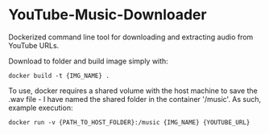 # YouTube-Music-Downloader
Dockerized command line tool for downloading and extracting audio from YouTube URLs.

Download to folder and build image simply with:
```
docker build -t {IMG_NAME} .
```
To use, docker requires a shared volume with the host machine to save the .wav file - I have named the shared folder in the container '/music'. As such, example execution:
```
docker run -v {PATH_TO_HOST_FOLDER}:/music {IMG_NAME} {YOUTUBE_URL}
```
